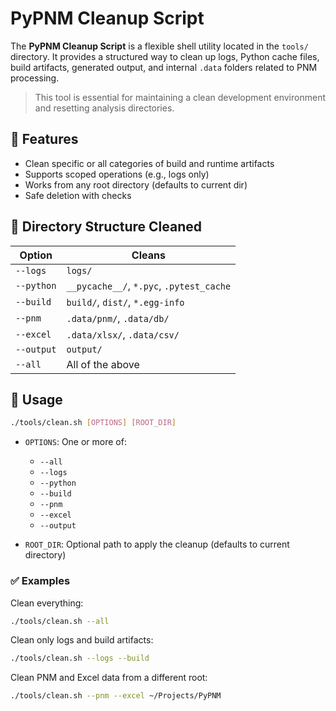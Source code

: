 # PyPNM Cleanup Script

The **PyPNM Cleanup Script** is a flexible shell utility located in the `tools/` directory. It provides a structured way to clean up logs, Python cache files, build artifacts, generated output, and internal `.data` folders related to PNM processing.

> This tool is essential for maintaining a clean development environment and resetting analysis directories.

## 🚀 Features

* Clean specific or all categories of build and runtime artifacts
* Supports scoped operations (e.g., logs only)
* Works from any root directory (defaults to current dir)
* Safe deletion with checks

## 📁 Directory Structure Cleaned

| Option     | Cleans                                   |
| ---------- | ---------------------------------------- |
| `--logs`   | `logs/`                                  |
| `--python` | `__pycache__/`, `*.pyc`, `.pytest_cache` |
| `--build`  | `build/`, `dist/`, `*.egg-info`          |
| `--pnm`    | `.data/pnm/`, `.data/db/`                |
| `--excel`  | `.data/xlsx/`, `.data/csv/`              |
| `--output` | `output/`                                |
| `--all`    | All of the above                         |

## 🧪 Usage

```bash
./tools/clean.sh [OPTIONS] [ROOT_DIR]
```

* `OPTIONS`: One or more of:

  * `--all`
  * `--logs`
  * `--python`
  * `--build`
  * `--pnm`
  * `--excel`
  * `--output`
* `ROOT_DIR`: Optional path to apply the cleanup (defaults to current directory)

### ✅ Examples

Clean everything:

```bash
./tools/clean.sh --all
```

Clean only logs and build artifacts:

```bash
./tools/clean.sh --logs --build
```

Clean PNM and Excel data from a different root:

```bash
./tools/clean.sh --pnm --excel ~/Projects/PyPNM
```